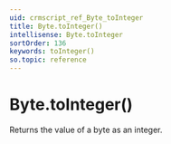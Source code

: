 ```yaml
---
uid: crmscript_ref_Byte_toInteger
title: Byte.toInteger()
intellisense: Byte.toInteger
sortOrder: 136
keywords: toInteger()
so.topic: reference
---
```


# Byte.toInteger()

Returns the value of a byte as an integer.

